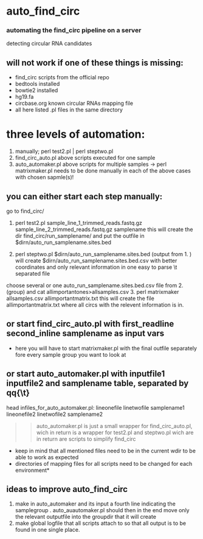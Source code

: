 # auto_find_circ
### automating the find_circ pipeline on a server
detecting circular RNA candidates


## will not work if one of these things is missing:
- find_circ scripts from the official repo
- bedtools installed
- bowtie2 installed
- hg19.fa
- circbase.org known circular RNAs mapping file
- all here listed .pl files in the same directory





# three levels of automation:
  1. manually; perl test2.pl | perl steptwo.pl
  2. find_circ_auto.pl above scripts executed for one sample
  3. auto_automaker.pl above scripts for multiple samples
    -> perl matrixmaker.pl needs to be done manually in each of the above cases with chosen sapmle(s)!




## you can either start each step manually:
go to find_circ/

1. perl test2.pl sample_line_1_trimmed_reads.fastq.gz sample_line_2_trimmed_reads.fastq.gz samplename
   this will create the dir find_circ/run_samplename/ and put the outfile in $dirn/auto_run_samplename.sites.bed


2. perl steptwo.pl $dirn/auto_run_samplename.sites.bed (output from 1. )
  will create $dirn/auto_run_samplename.sites.bed.csv with better coordinates and only relevant information in one easy to parse \t separated file




 choose several or one auto_run_samplename.sites.bed.csv file from 2. (group) and cat allimportantones>allsamples.csv
3. perl matrixmaker allsamples.csv allimportantmatrix.txt
  this will create the file allimportantmatrix.txt where all circs with the relevent information is in.



## or start find_circ_auto.pl with first_readline second_inline samplename as input vars
  - here you will have to start matrixmaker.pl with the final outfile separately fore every sample group you want to look at




## or start auto_automaker.pl with inputfile1 inputfile2 and samplename table, separated by qq{\t}
head infiles_for_auto_automaker.pl:
lineonefile linetwofile samplename1
lineonefile2  linetwofile2  samplename2
>> auto_automaker.pl is just a small wrapper for find_circ_auto.pl, wich in return is a wrapper for test2.pl and steptwo.pl wich are in return are scripts to simplify find_circ


- keep in mind that all mentioned files need to be in the current wdir to be able to work as expected
- directories of mapping files for all scripts need to be changed for each environment*



## ideas to improve auto_find_circ

1. make in auto_automaker and its input a fourth line indicating the samplegroup . auto_auautomaker.pl should then in the end move only the relevant outputfile into the groupdir that it will create
2. make global logfile that all scripts attach to so that all output is to be found in one single place.  
